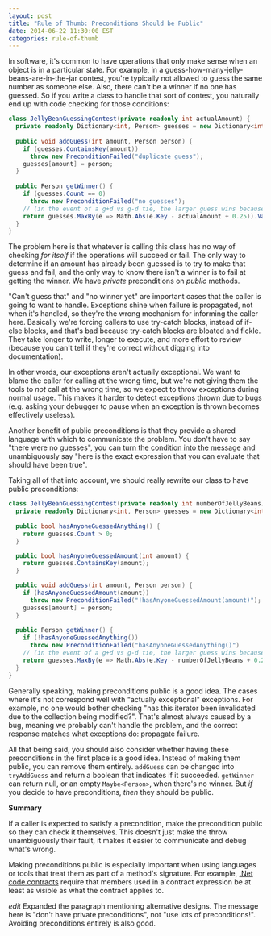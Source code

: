 ```yaml
---
layout: post
title: "Rule of Thumb: Preconditions Should be Public"
date: 2014-06-22 11:30:00 EST
categories: rule-of-thumb
---
```


In software, it's common to have operations that only make sense when an object is in a particular state. For example, in a guess-how-many-jelly-beans-are-in-the-jar contest, you're typically not allowed to guess the same number as someone else. Also, there can't be a winner if no one has guessed. So if you write a class to handle that sort of contest, you naturally end up with code checking for those conditions:

```c#
class JellyBeanGuessingContest(private readonly int actualAmount) {
  private readonly Dictionary<int, Person> guesses = new Dictionary<int, Person>();
  
  public void addGuess(int amount, Person person) {
    if (guesses.ContainsKey(amount))
      throw new PreconditionFailed("duplicate guess");
    guesses[amount] = person;
  }
  
  public Person getWinner() {
    if (guesses.Count == 0)
      throw new PreconditionFailed("no guesses");
    // (in the event of a g+d vs g-d tie, the larger guess wins because I said so)
    return guesses.MaxBy(e => Math.Abs(e.Key - actualAmount + 0.25)).Value;
  }
}
```

The problem here is that whatever is calling this class has no way of checking *for itself* if the operations will succeed or fail. The only way to determine if an amount has already been guessed is to try to make that guess and fail, and the only way to know there isn't a winner is to fail at getting the winner. We have *private* preconditions on *public* methods.

"Can't guess that" and "no winner yet" are important cases that the caller is going to want to handle. Exceptions shine when failure is propagated, not when it's handled, so they're the wrong mechanism for informing the caller here. Basically we're forcing callers to use try-catch blocks, instead of if-else blocks, and that's bad because try-catch blocks are bloated and fickle. They take longer to write, longer to execute, and more effort to review (because you can't tell if they're correct without digging into documentation).

In other words, our exceptions aren't actually exceptional. We want to blame the caller for calling at the wrong time, but we're not giving them the tools to *not* call at the wrong time, so we expect to throw exceptions during normal usage. This makes it harder to detect exceptions thrown due to bugs (e.g. asking your debugger to pause when an exception is thrown becomes effectively useless).

Another benefit of public preconditions is that they provide a shared language with which to communicate the problem. You don't have to say "there were no guesses", you can [turn the condition into the message](http://strilanc.com/heuristic/2014/03/31/The-Condition-Is-the-Message.html) and unambiguously say "here is the exact expression that you can evaluate that should have been true".

Taking all of that into account, we should really rewrite our class to have public preconditions:

```c#
class JellyBeanGuessingContest(private readonly int numberOfJellyBeans) {
  private readonly Dictionary<int, Person> guesses = new Dictionary<int, Person>();
  
  public bool hasAnyoneGuessedAnything() {
    return guesses.Count > 0;
  }

  public bool hasAnyoneGuessedAmount(int amount) {
    return guesses.ContainsKey(amount);
  }

  public void addGuess(int amount, Person person) {
    if (hasAnyoneGuessedAmount(amount))
      throw new PreconditionFailed("!hasAnyoneGuessedAmount(amount)");
    guesses[amount] = person;
  }
  
  public Person getWinner() {
    if (!hasAnyoneGuessedAnything())
      throw new PreconditionFailed("hasAnyoneGuessedAnything()")
    // (in the event of a g+d vs g-d tie, the larger guess wins because I said so)
    return guesses.MaxBy(e => Math.Abs(e.Key - numberOfJellyBeans + 0.25)).Value;
  }
}
```

Generally speaking, making preconditions public is a good idea. The cases where it's not correspond well with "actually exceptional" exceptions. For example, no one would bother checking "has this iterator been invalidated due to the collection being modified?". That's almost always caused by a bug, meaning we probably can't handle the problem, and the correct response matches what exceptions do: propagate failure.

All that being said, you should also consider whether having these preconditions in the first place is a good idea. Instead of making them public, you can remove them entirely. `addGuess` can be changed into `tryAddGuess` and return a boolean that indicates if it succeeded. `getWinner` can return null, or an empty `Maybe<Person>`, when there's no winner. But *if* you decide to have preconditions, *then* they should be public.

**Summary**

If a caller is expected to satisfy a precondition, make the precondition public so they can check it themselves. This doesn't just make the throw unambiguously their fault, it makes it easier to communicate and debug what's wrong.

Making preconditions public is especially important when using languages or tools that treat them as part of a method's signature. For example, [.Net code contracts](http://research.microsoft.com/en-us/projects/contracts/) require that members used in a contract expression be at least as visible as what the contract applies to.

*edit* Expanded the paragraph mentioning alternative designs. The message here is "don't have private preconditions", not "use lots of preconditions!". Avoiding preconditions entirely is also good.
